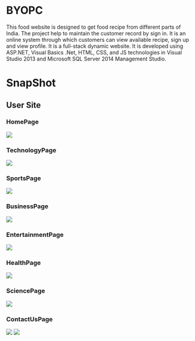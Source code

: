 # BYOPC

This food website is designed to get food recipe from different parts of India.
The project help to maintain the customer record by sign in. 
It is an online system through which customers can view available recipe, sign up and view profile. 
It is a full-stack dynamic website.
It is developed using ASP.NET, Visual Basics .Net, HTML, CSS, and JS technologies in Visual Studio 2013 and Microsoft SQL Server 2014 Management Studio.


<h1>SnapShot</h1>

<h2>User Site</h2>
<h3>HomePage</h3>
<img src="https://github.com/ShubhamRavani/BYOPC/blob/master/Snapshot/1Home1.png"></img>

<h3>TechnologyPage</h3>
<img src="https://github.com/ShubhamRavani/NewsUpdateWebsite/blob/master/Images/2Technology.png"></img>
<h3>SportsPage</h3>
<img src="https://github.com/ShubhamRavani/NewsUpdateWebsite/blob/master/Images/3Sports.png"></img>
<h3>BusinessPage</h3>
<img src="https://github.com/ShubhamRavani/NewsUpdateWebsite/blob/master/Images/4Business.png"></img>
<h3>EntertainmentPage</h3>
<img src="https://github.com/ShubhamRavani/NewsUpdateWebsite/blob/master/Images/5Entertainment.png"></img>
<h3>HealthPage</h3>
<img src="https://github.com/ShubhamRavani/NewsUpdateWebsite/blob/master/Images/6Health.png"></img>
<h3>SciencePage</h3>
<img src="https://github.com/ShubhamRavani/NewsUpdateWebsite/blob/master/Images/7Science.png"></img>
<h3>ContactUsPage</h3>
<img src="https://github.com/ShubhamRavani/NewsUpdateWebsite/blob/master/Images/8ContactUs.png"></img>
<img src="https://github.com/ShubhamRavani/NewsUpdateWebsite/blob/master/Images/8ContactUs2.png"></img>



